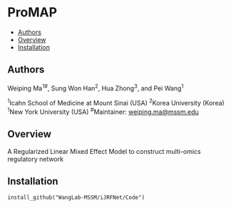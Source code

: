 # ProMAP
- [Authors](#authors)
- [Overview](#Overview)
- [Installation](#installation)


## Authors
Weiping Ma<sup>1#</sup>, Sung Won Han<sup>2</sup>, Hua Zhong<sup>3</sup>, and Pei Wang<sup>1</sup>

<sup>1</sup>Icahn School of Medicine at Mount Sinai (USA)
<sup>2</sup>Korea University (Korea)
<sup>1</sup>New York University (USA)
<sup>#</sup>Maintainer: weiping.ma@mssm.edu


## Overview
A Regularized Linear Mixed Effect Model to construct multi-omics regulatory network


## Installation
```
install_github("WangLab-MSSM/iJRFNet/Code")
```
